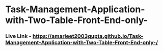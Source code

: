 # Task-Management-Application-with-Two-Table-Front-End-only-
### Live Link - https://amarjeet2003gupta.github.io/Task-Management-Application-with-Two-Table-Front-End-only-/
